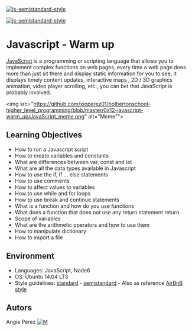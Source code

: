 [![js-semistandard-style](https://img.shields.io/badge/code%20style-semistandard-brightgreen.svg?style=flat-square)](https://github.com/standard/semistandard)

[![js-semistandard-style](https://raw.githubusercontent.com/standard/semistandard/master/badge.svg)](https://github.com/standard/semistandard)

# Javascript - Warm up
[JavaScript](https://developer.mozilla.org/en-US/docs/Learn/Getting_started_with_the_web/JavaScript_basics) is a programming or scripting language that allows you to implement complex functions on web pages, every time a web page does more than just sit there and display static information for you to see, it displays timely content updates, interactive maps , 2D / 3D graphics animation, video player scrolling, etc., you can bet that JavaScript is probably involved.

 <img src="https://github.com/xioperez01/holbertonschool-higher_level_programming/blob/master/0x12-javascript-warm_up/JavaScript_meme.png" alt="Meme"">

## Learning Objectives
* How to run a Javascript script
* How to create variables and constants
* What are differences between var, const and let
* What are all the data types available in Javascript
* How to use the if, if ... else statements
* How to use comments
* How to affect values to variables
* How to use while and for loops
* How to use break and continue statements
* What is a function and how do you use functions
* What does a function that does not use any return statement return
* Scope of variables
* What are the arithmetic operators and how to use them
* How to manipulate dictionary
* How to import a file
## Environment
* Languages: JavaScript, Node6
* OS: Ubuntu 14.04 LTS
* Style guidelines: [standard](https://standardjs.com/rules.html) - [semistandard](https://github.com/standard/semistandard) - Also as reference [AirBnB style](https://github.com/airbnb/javascript)
## Autors ##
 Angie Pérez [![M](https://upload.wikimedia.org/wikipedia/fr/thumb/c/c8/Twitter_Bird.svg/30px-Twitter_Bird.svg.png)](https://twitter.com/xiommyperez)
